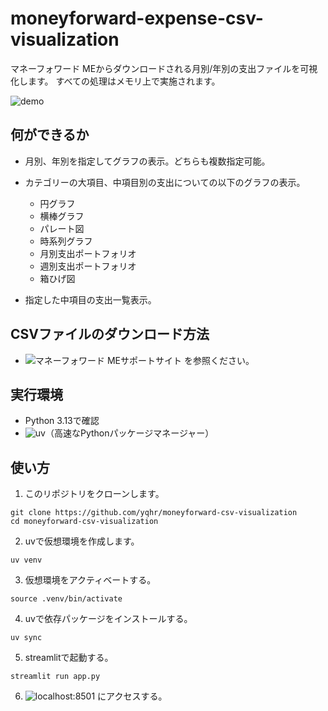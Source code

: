 # moneyforward-expense-csv-visualization

マネーフォワード MEからダウンロードされる月別/年別の支出ファイルを可視化します。
すべての処理はメモリ上で実施されます。

![demo](https://raw.githubusercontent.com/wiki/yqhr/moneyforward-expense-csv-visualization/images/demo.gif)

## 何ができるか

- 月別、年別を指定してグラフの表示。どちらも複数指定可能。

- カテゴリーの大項目、中項目別の支出についての以下のグラフの表示。
  - 円グラフ
  - 横棒グラフ
  - パレート図
  - 時系列グラフ
  - 月別支出ポートフォリオ
  - 週別支出ポートフォリオ
  - 箱ひげ図


- 指定した中項目の支出一覧表示。


## CSVファイルのダウンロード方法

- ![マネーフォワード MEサポートサイト](https://support.me.moneyforward.com/hc/ja/articles/900004382483-%E5%85%A5%E5%87%BA%E9%87%91%E5%B1%A5%E6%AD%B4%E3%81%AF%E3%83%80%E3%82%A6%E3%83%B3%E3%83%AD%E3%83%BC%E3%83%89%E3%81%A7%E3%81%8D%E3%81%BE%E3%81%99%E3%81%8B) を参照ください。

## 実行環境

- Python 3.13で確認
- ![uv](https://github.com/astral-sh/uv)（高速なPythonパッケージマネージャー）

## 使い方

1. このリポジトリをクローンします。

```
git clone https://github.com/yqhr/moneyforward-csv-visualization
cd moneyforward-csv-visualization
```

2. uvで仮想環境を作成します。

```
uv venv
```

3. 仮想環境をアクティベートする。

```
source .venv/bin/activate
```

4. uvで依存パッケージをインストールする。

```
uv sync
```

5. streamlitで起動する。

```
streamlit run app.py
```

6. ![localhost:8501](http://localhost:8501) にアクセスする。